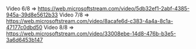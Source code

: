 Video 6/8 => https://web.microsoftstream.com/video/5db32ef1-2abf-4385-945a-39d8e5612b33 
Video 7/8 => https://web.microsoftstream.com/video/8acafe6d-c383-4a4a-8c1a-47177c0dbd50
Video 8/8 => https://web.microsoftstream.com/video/33008ebe-14d8-476b-b3e5-3a6d6453b147